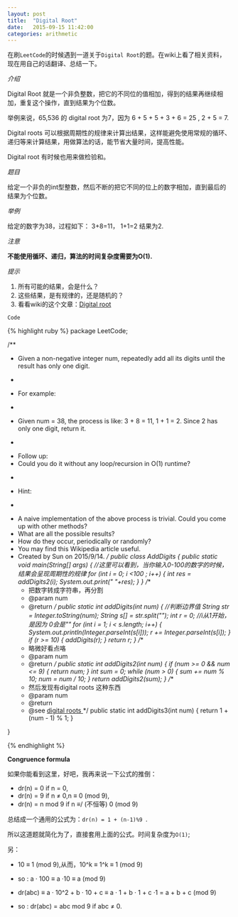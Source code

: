 ```yaml
---
layout: post
title:  "Digital Root"
date:   2015-09-15 11:42:00
categories: arithmetic
---
```


在刷`LeetCode`的时候遇到一道关于`Digital Root`的题。在wiki上看了相关资料，现在用自己的话翻译、总结一下。



*介绍*

Digital Root  就是一个非负整数，把它的不同位的值相加，得到的结果再继续相加，重复这个操作，直到结果为个位数。

举例来说，65,536 的 digital root 为7，因为  6 + 5 + 5 + 3 + 6 = 25 , 2 + 5 = 7.

Digital roots 可以根据周期性的规律来计算出结果，这样能避免使用常规的循环、递归等来计算结果，用做算法的话，能节省大量时间，提高性能。

Digital root  有时候也用来做检验和。


*题目*


给定一个非负的int型整数，然后不断的把它不同的位上的数字相加，直到最后的结果为个位数。


*举例*


给定的数字为38，过程如下：
3+8=11，
1+1=2
结果为2.


*注意*


**不能使用循环、递归，算法的时间复杂度需要为O(1).**

*提示*

1. 所有可能的结果，会是什么？
2. 这些结果，是有规律的，还是随机的？
3. 看看wiki的这个文章：[Digital root](https://en.wikipedia.org/wiki/Digital_root#Congruence_formula)

`Code`

{% highlight ruby %}
package LeetCode;

/**
 * Given a non-negative integer num, repeatedly add all its digits until the result has only one digit.
 * <p/>
 * For example:
 * <p/>
 * Given num = 38, the process is like: 3 + 8 = 11, 1 + 1 = 2. Since 2 has only one digit, return it.
 * <p/>
 * Follow up:
 * Could you do it without any loop/recursion in O(1) runtime?
 * <p/>
 * Hint:
 * <p/>
 * A naive implementation of the above process is trivial. Could you come up with other methods?
 * What are all the possible results?
 * How do they occur, periodically or randomly?
 * You may find this Wikipedia article useful.
 * Created by Sun on 2015/9/14.
 */
public class AddDigits {
    public static void main(String[] args) {
    //这里可以看到，当你输入0-100的数字的时候，结果会呈现周期性的规律
        for (int i = 0; i <100 ; i++) {
           int res =  addDigits2(i);
            System.out.print(" "+res);
        }
    }
    /**
     * 把数字转成字符串，再分割
     * @param num
     * @return
     */
    public static int addDigits(int num) {
        //判断边界值
        String str = Integer.toString(num);
        String s[] = str.split("");
        int r = 0;
        //i从1开始，是因为 0会是""
        for (int i = 1; i < s.length; i++) {
            System.out.println(Integer.parseInt(s[i]));
            r += Integer.parseInt(s[i]);
        }
        if (r >= 10) {
            addDigits(r);
        }
        return r;
    }
    /**
     * 略微好看点咯
     * @param num
     * @return
     */
    public static int addDigits2(int num) {
        if (num >= 0 && num <= 9) {
            return num;
        }
        int sum = 0;
        while (num > 0) {
            sum += num % 10;
            num = num / 10;
        }
        return addDigits2(sum);
    }
    /**
     * 然后发现有digital roots 这种东西
     * @param num
     * @return
     * @see <a href="https://en.wikipedia.org/wiki/Digital_root#Congruence_formula">digital roots </a>
     */
    public static int addDigits3(int num) {
        return 1 + (num - 1) % 1;
    }

}

{% endhighlight %}

**Congruence formula**

如果你能看到这里，好吧，我再来说一下公式的推倒：

* dr(n) = 0 if n = 0,
* dr(n) = 9 if n ≠ 0,n ≡ 0 (mod 9),
* dr(n) = n mod 9 if n ≡/ (不恒等) 0 (mod 9)

总结成一个通用的公式为：`dr(n) = 1 + (n-1)%9 `.

所以这道题就简化为了，直接套用上面的公式。时间复杂度为`O(1)`;

另：

* 10 ≡ 1 (mod 9),从而，10^k ≡ 1^k ≡ 1 (mod 9)
  
* so : a · 100 ≡ a ·10 ≡ a (mod 9)
  
* dr(abc) ≡ a · 10^2 + b · 10 + c ≡ a · 1 + b · 1 + c ·1 = a + b + c (mod 9)
   
* so : dr(abc) = abc mod 9 if abc   ≠ 0.
  
  




